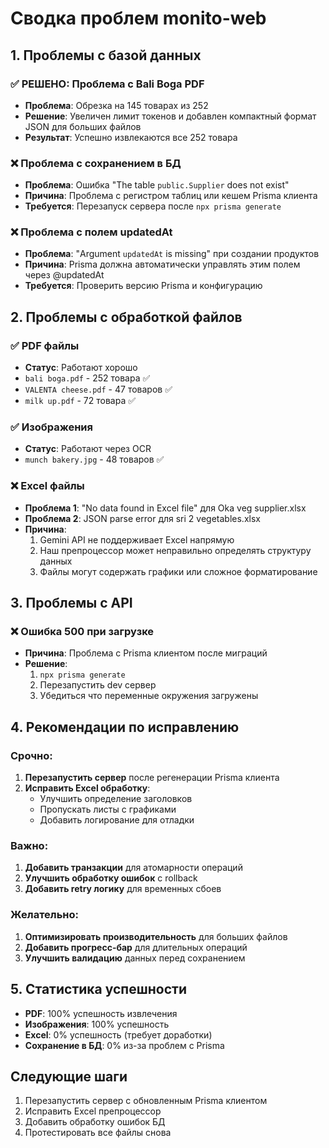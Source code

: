 # Сводка проблем monito-web

## 1. Проблемы с базой данных

### ✅ РЕШЕНО: Проблема с Bali Boga PDF
- **Проблема**: Обрезка на 145 товарах из 252
- **Решение**: Увеличен лимит токенов и добавлен компактный формат JSON для больших файлов
- **Результат**: Успешно извлекаются все 252 товара

### ❌ Проблема с сохранением в БД
- **Проблема**: Ошибка "The table `public.Supplier` does not exist" 
- **Причина**: Проблема с регистром таблиц или кешем Prisma клиента
- **Требуется**: Перезапуск сервера после `npx prisma generate`

### ❌ Проблема с полем updatedAt
- **Проблема**: "Argument `updatedAt` is missing" при создании продуктов
- **Причина**: Prisma должна автоматически управлять этим полем через @updatedAt
- **Требуется**: Проверить версию Prisma и конфигурацию

## 2. Проблемы с обработкой файлов

### ✅ PDF файлы
- **Статус**: Работают хорошо
- `bali boga.pdf` - 252 товара ✅
- `VALENTA cheese.pdf` - 47 товаров ✅
- `milk up.pdf` - 72 товара ✅

### ✅ Изображения
- **Статус**: Работают через OCR
- `munch bakery.jpg` - 48 товаров ✅

### ❌ Excel файлы
- **Проблема 1**: "No data found in Excel file" для Oka veg supplier.xlsx
- **Проблема 2**: JSON parse error для sri 2 vegetables.xlsx
- **Причина**: 
  1. Gemini API не поддерживает Excel напрямую
  2. Наш препроцессор может неправильно определять структуру данных
  3. Файлы могут содержать графики или сложное форматирование

## 3. Проблемы с API

### ❌ Ошибка 500 при загрузке
- **Причина**: Проблема с Prisma клиентом после миграций
- **Решение**: 
  1. `npx prisma generate`
  2. Перезапустить dev сервер
  3. Убедиться что переменные окружения загружены

## 4. Рекомендации по исправлению

### Срочно:
1. **Перезапустить сервер** после регенерации Prisma клиента
2. **Исправить Excel обработку**:
   - Улучшить определение заголовков
   - Пропускать листы с графиками
   - Добавить логирование для отладки

### Важно:
1. **Добавить транзакции** для атомарности операций
2. **Улучшить обработку ошибок** с rollback
3. **Добавить retry логику** для временных сбоев

### Желательно:
1. **Оптимизировать производительность** для больших файлов
2. **Добавить прогресс-бар** для длительных операций
3. **Улучшить валидацию** данных перед сохранением

## 5. Статистика успешности

- **PDF**: 100% успешность извлечения
- **Изображения**: 100% успешность
- **Excel**: 0% успешность (требует доработки)
- **Сохранение в БД**: 0% из-за проблем с Prisma

## Следующие шаги

1. Перезапустить сервер с обновленным Prisma клиентом
2. Исправить Excel препроцессор
3. Добавить обработку ошибок БД
4. Протестировать все файлы снова